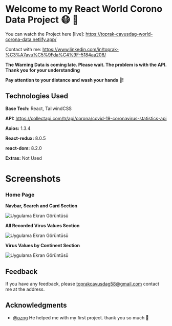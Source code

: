 
# Welcome to my React World Corono Data Project 😷 🦠

You can watch the Project here [live]: https://toprak-cavusdag-world-corona-data.netlify.app/

Contact with me: https://www.linkedin.com/in/toprak-%C3%A7avu%C5%9Fda%C4%9F-5184aa208/


**The Warning Data is coming late. Please wait. The problem is with the API. Thank you for your understanding**


**Pay attention to your distance and wash your hands 🧼!**




## Technologies Used

**Base Tech:** React,  TailwindCSS

**API:** https://collectapi.com/tr/api/corona/covid-19-coronavirus-statistics-api

**Axios:** 1.3.4

**React-redux:** 8.0.5

**react-dom:** 8.2.0


**Extras:** Not Used


  
# Screenshots


### Home Page

**Navbar, Search and Card Section**

![Uygulama Ekran Görüntüsü](https://i.hizliresim.com/75uyy44.png)



**All Recorded Virus Values Section**

![Uygulama Ekran Görüntüsü](https://i.hizliresim.com/1avdg2y.png)

**Virus Values by Continent Section**

![Uygulama Ekran Görüntüsü](https://i.hizliresim.com/ocn0vpu.png)

## Feedback

If you have any feedback, please toprakcavusdag58@gmail.com contact me at the address.


  
##  Acknowledgments

- [@ozng](https://github.com/ozng) He helped me with my first project. thank you so much 🙌
